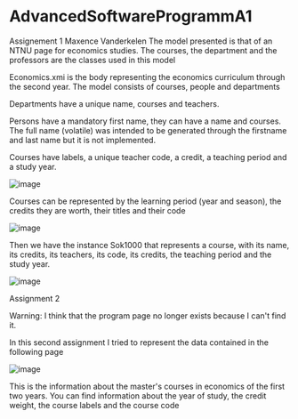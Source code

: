 # AdvancedSoftwareProgrammA1
Assignement 1 Maxence Vanderkelen
The model presented is that of an NTNU page for economics studies.
The courses, the department and the professors are the classes used in this model

Economics.xmi is the body representing the economics curriculum through the second year.
The model consists of courses, people and departments

Departments have a unique name, courses and teachers.

Persons have a mandatory first name, they can have a name and courses.
The full name (volatile) was intended to be generated through the firstname and last name but it is not implemented.

Courses have labels, a unique teacher code, a credit, a teaching period and a study year.


![image](https://user-images.githubusercontent.com/99428112/192163129-1d56415c-7a86-493a-997f-e1ec628b6f86.png)



Courses can be represented by the learning period (year and season), the credits they are worth, their titles and their code


![image](https://user-images.githubusercontent.com/99428112/192161099-0aee3ee4-6eb9-48fe-a5b7-198f37524765.png)


Then we have the instance Sok1000 that represents a course, with its name, its credits, its teachers, its code, its credits, the teaching period and the study year.


![image](https://user-images.githubusercontent.com/99428112/192162251-020a93d2-5430-47aa-927f-5a570d1847ee.png)

Assignment 2

Warning: I think that the program page no longer exists because I can't find it.

In this second assignment I tried to represent the data contained in the following page

![image](https://user-images.githubusercontent.com/99428112/192161099-0aee3ee4-6eb9-48fe-a5b7-198f37524765.png)

This is the information about the master's courses in economics of the first two years.
You can find information about the year of study, the credit weight, the course labels and the course code





